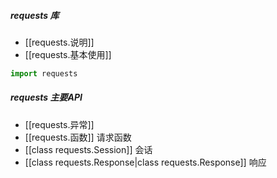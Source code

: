 ##### requests 库
- [[requests.说明]]
- [[requests.基本使用]]
```python
import requests
```
##### requests 主要API
- [[requests.异常]]
- [[requests.函数]]  请求函数
- [[class requests.Session]]  会话
- [[class requests.Response|class requests.Response]]  响应





